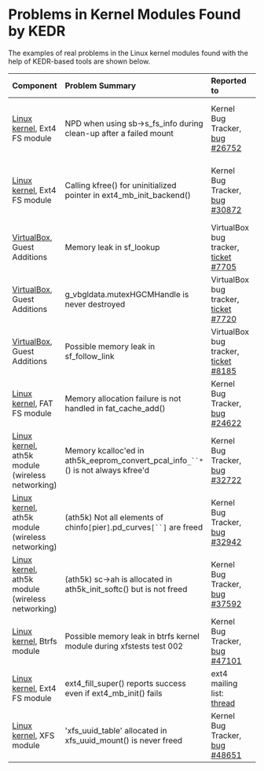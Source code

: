 # Problems in Kernel Modules Found by KEDR #

The examples of real problems in the Linux kernel modules found with the help of KEDR-based tools are shown below.

| **Component** | **Problem Summary** | **Reported to** | **Status** |
|:--------------|:--------------------|:----------------|:-----------|
| [Linux kernel](http://kernel.org/), Ext4 FS module | NPD when using sb->s\_fs\_info during clean-up after a failed mount | Kernel Bug Tracker, [bug #26752](https://bugzilla.kernel.org/show_bug.cgi?id=26752) | confirmed, fixed in the kernel version 2.6.39-rc1 |
| [Linux kernel](http://kernel.org/), Ext4 FS module | Calling kfree() for uninitialized pointer in ext4\_mb\_init\_backend() | Kernel Bug Tracker, [bug #30872](https://bugzilla.kernel.org/show_bug.cgi?id=30872) | confirmed, fixed in the kernel version 2.6.39-rc1 |
| [VirtualBox](http://www.virtualbox.org/), Guest Additions | Memory leak in sf\_lookup | VirtualBox bug tracker, [ticket #7705](http://www.virtualbox.org/ticket/7705) | confirmed, fixed in VirtualBox 3.2.12 |
| [VirtualBox](http://www.virtualbox.org/), Guest Additions  | g\_vbgldata.mutexHGCMHandle is never destroyed | VirtualBox bug tracker, [ticket #7720](http://www.virtualbox.org/ticket/7720) | confirmed, fixed in VirtualBox 3.2.12 |
| [VirtualBox](http://www.virtualbox.org/), Guest Additions | Possible memory leak in sf\_follow\_link | VirtualBox bug tracker, [ticket #8185](http://www.virtualbox.org/ticket/8185) | confirmed, fixed in VirtualBox 4.0.4 |
| [Linux kernel](http://kernel.org/), FAT FS module | Memory allocation failure is not handled in fat\_cache\_add() | Kernel Bug Tracker, [bug #24622](https://bugzilla.kernel.org/show_bug.cgi?id=24622) | confirmed, fixed in the kernel version 3.0 |
| [Linux kernel](http://kernel.org/), ath5k module (wireless networking) | Memory kcalloc'ed in ath5k\_eeprom\_convert\_pcal\_info`_``*`() is not always kfree'd | Kernel Bug Tracker, [bug #32722](https://bugzilla.kernel.org/show_bug.cgi?id=32722) | confirmed, fixed in the kernel version 3.0 |
| [Linux kernel](http://kernel.org/), ath5k module (wireless networking) | (ath5k) Not all elements of chinfo`[`pier`]`.pd\_curves`[``]` are freed | Kernel Bug Tracker, [bug #32942](https://bugzilla.kernel.org/show_bug.cgi?id=32942) | confirmed, fixed in the kernel version 3.0 |
| [Linux kernel](http://kernel.org/), ath5k module (wireless networking) | (ath5k) sc->ah is allocated in ath5k\_init\_softc() but is not freed | Kernel Bug Tracker, [bug #37592](https://bugzilla.kernel.org/show_bug.cgi?id=37592) | confirmed, fixed in the kernel version 3.1-rc1 |
| [Linux kernel](http://kernel.org/), Btrfs module | Possible memory leak in btrfs kernel module during xfstests test 002 | Kernel Bug Tracker, [bug #47101](https://bugzilla.kernel.org/show_bug.cgi?id=47101) | not confirmed yet |
| [Linux kernel](http://kernel.org/), Ext4 FS module | ext4\_fill\_super() reports success even if ext4\_mb\_init() fails | ext4 mailing list: [thread](http://thread.gmane.org/gmane.comp.file-systems.ext4/34743) | confirmed |
| [Linux kernel](http://kernel.org/), XFS module | 'xfs\_uuid\_table' allocated in xfs\_uuid\_mount() is never freed | Kernel Bug Tracker, [bug #48651](https://bugzilla.kernel.org/show_bug.cgi?id=48651) | not confirmed yet |